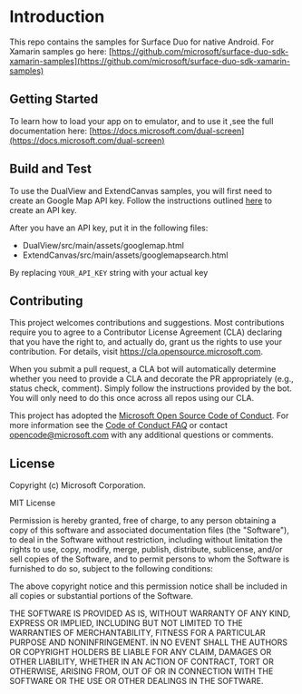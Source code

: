 # Introduction 
This repo contains the samples for Surface Duo for native Android. For Xamarin samples go here: [https://github.com/microsoft/surface-duo-sdk-xamarin-samples](https://github.com/microsoft/surface-duo-sdk-xamarin-samples)


## Getting Started
To learn how to load your app on to emulator, and to use it ,see the full documentation here: [https://docs.microsoft.com/dual-screen](https://docs.microsoft.com/dual-screen)



## Build and Test
To use the DualView and ExtendCanvas samples, you will first need to create an Google Map API key. Follow the instructions outlined [here](https://developers.google.com/maps/documentation/javascript/get-api-key) to create an API key.

After you have an API key, put it in the following files:

* DualView/src/main/assets/googlemap.html
* ExtendCanvas/src/main/assets/googlemapsearch.html

By replacing `YOUR_API_KEY` string with your actual key

## Contributing

This project welcomes contributions and suggestions.  Most contributions require you to agree to a
Contributor License Agreement (CLA) declaring that you have the right to, and actually do, grant us
the rights to use your contribution. For details, visit https://cla.opensource.microsoft.com.

When you submit a pull request, a CLA bot will automatically determine whether you need to provide
a CLA and decorate the PR appropriately (e.g., status check, comment). Simply follow the instructions
provided by the bot. You will only need to do this once across all repos using our CLA.

This project has adopted the [Microsoft Open Source Code of Conduct](https://opensource.microsoft.com/codeofconduct/).
For more information see the [Code of Conduct FAQ](https://opensource.microsoft.com/codeofconduct/faq/) or
contact [opencode@microsoft.com](mailto:opencode@microsoft.com) with any additional questions or comments.

## License
Copyright (c) Microsoft Corporation.

MIT License

Permission is hereby granted, free of charge, to any person obtaining a copy of this software and associated documentation files (the "Software"), to deal in the Software without restriction, including without limitation the rights to use, copy, modify, merge, publish, distribute, sublicense, and/or sell copies of the Software, and to permit persons to whom the Software is furnished to do so, subject to the following conditions:

The above copyright notice and this permission notice shall be included in all copies or substantial portions of the Software.

THE SOFTWARE IS PROVIDED AS IS, WITHOUT WARRANTY OF ANY KIND, EXPRESS OR IMPLIED, INCLUDING BUT NOT LIMITED TO THE WARRANTIES OF MERCHANTABILITY, FITNESS FOR A PARTICULAR PURPOSE AND NONINFRINGEMENT. IN NO EVENT SHALL THE AUTHORS OR COPYRIGHT HOLDERS BE LIABLE FOR ANY CLAIM, DAMAGES OR OTHER LIABILITY, WHETHER IN AN ACTION OF CONTRACT, TORT OR OTHERWISE, ARISING FROM, OUT OF OR IN CONNECTION WITH THE SOFTWARE OR THE USE OR OTHER DEALINGS IN THE SOFTWARE.
